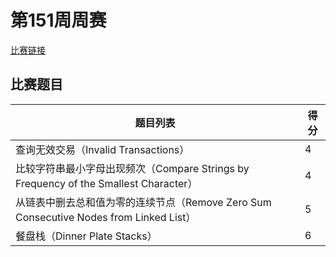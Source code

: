 # 第151周周赛

[比赛链接](https://leetcode-cn.com/contest/weekly-contest-151)

## 比赛题目

|题目列表|得分|
|-|-|
|查询无效交易（Invalid Transactions）|4|
|比较字符串最小字母出现频次（Compare Strings by Frequency of the Smallest Character）|4|
|从链表中删去总和值为零的连续节点（Remove Zero Sum Consecutive Nodes from Linked List）|5|
|餐盘栈（Dinner Plate Stacks）|6|
